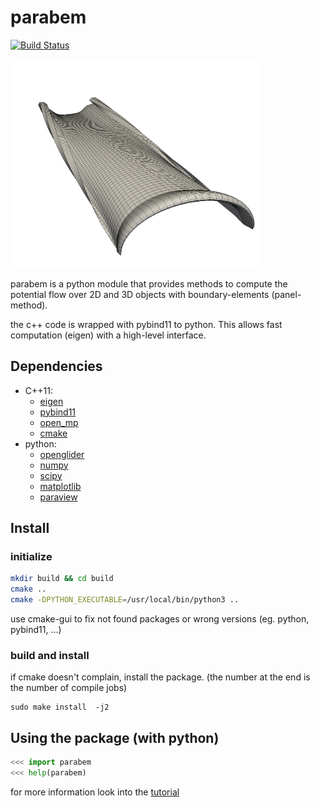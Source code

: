 # parabem
[![Build Status](https://travis-ci.org/booya-at/parabem.svg?branch=master)](https://travis-ci.org/booya-at/parabem)

<img src="./doc/latex_doc/Abbildungen/png/14_2_wake-rollup.png" alt="result" width="400"/>


parabem is a python module that provides methods to compute the potential flow over 2D and 3D objects with boundary-elements (panel-method).

the c++ code is wrapped with pybind11 to python. This allows fast computation (eigen) with a high-level interface.

## Dependencies
* C++11:
    - [eigen](http://eigen.tuxfamily.org/index.php?title=Main_Page "Eigen")
    - [pybind11](https://pybind11.readthedocs.org/en/latest/ "pybind11")
    - [open_mp](http://openmp.org/wp/ "open mp")
    - [cmake](http://www.cmake.org/ "cmake")
* python:
    - [openglider](https://github.com/hiaselhans/OpenGlider "OpenGlider")
    - [numpy](http://www.numpy.org/ "numpy")
    - [scipy](https://www.scipy.org/ "scipy")
    - [matplotlib](http://matplotlib.org/ "matplotlib")
    - [paraview](http://www.paraview.org/ "paraview")

## Install
### initialize
```bash
mkdir build && cd build
cmake ..
cmake -DPYTHON_EXECUTABLE=/usr/local/bin/python3 ..
```

use cmake-gui to fix not found packages or wrong versions (eg. python, pybind11, ...)

### build and install
if cmake doesn't complain, install the package. (the number at the end is the number of compile jobs)
```
sudo make install  -j2
```


## Using the package (with python)
```python
<<< import parabem
<<< help(parabem)
```


for more information look into the [tutorial](https://github.com/looooo/panel-methode/blob/master/doc/tutorial/tutorial.ipynb)
